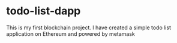 # todo-list-dapp
This is my first blockchain project. I have created a simple todo list application on Ethereum and powered by metamask
